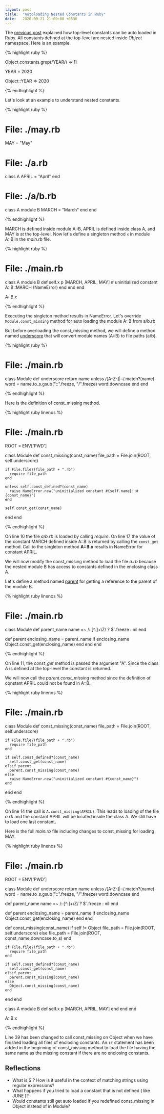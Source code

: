 ```yaml
---
layout: post
title:  "Autoloading Nested Constants in Ruby"
date:   2020-09-21 21:00:00 +0530
---
```


The [previous post](/blog/2020/09/constant-autoloading-in-ruby/) explained how top-level constants can be auto loaded in Ruby. All constants defined at the top-level are nested inside
_Object_ namespace. Here is an example.

{% highlight ruby %}

Object.constants.grep(/YEAR/)
=> []

YEAR = 2020

Object::YEAR
=> 2020

{% endhighlight %}

Let's look at an example to understand nested constants.

{% highlight ruby %}

# File: ./may.rb
MAY = "May"

# File: ./a.rb
class A
  APRIL = "April"
end

# File: ./a/b.rb
class A
  module B
    MARCH = "March"
  end
end

{% endhighlight %}

MARCH is defined inside module A::B, APRIL is defined inside class A, and MAY is at the top-level. Now let's define a singleton method `x` in
module A::B in the _main.rb_ file.

{% highlight ruby %}

# File: ./main.rb
class A
  module B
    def self.x
      p [MARCH, APRIL, MAY]  # uninitialized constant A::B::MARCH (NameError)
    end
  end
end

A::B.x

{% endhighlight %}

Executing the singleton method results in NameError. Let's override `Module.const_missing` method for auto loading the module A::B from a/b.rb

But before overloading the const_missing method, we will define a method named [underscore][underscore_link] that will convert module names (A::B) to file paths (a/b).

{% highlight ruby %}

# File: ./main.rb
class Module
  def underscore
    return name unless /[A-Z-]|::/.match?(name)
    word = name.to_s.gsub("::".freeze, "/".freeze)
    word.downcase
  end
end

{% endhighlight %}


Here is the definition of const_missing method.

{% highlight ruby linenos %}

# File: ./main.rb

ROOT = ENV['PWD']

class Module
  def const_missing(const_name)
    file_path = File.join(ROOT, self.underscore)

    if File.file?(file_path + ".rb")
      require file_path
    end

    unless self.const_defined?(const_name)
      raise NameError.new("uninitialized constant #{self.name}::#{const_name}")
    end

    self.const_get(const_name)
  end
end

{% endhighlight %}

On line 10 the file _a/b.rb_ is loaded by calling _require_. On line 17 the value of the constant MARCH defined inside A::B is returned by calling the
`const_get` method. Call to the singleton method **A::B.x** results in NameError for constant APRIL.

We will now modify the const_missing method to load the file _a.rb_ because the nested module B has access to constants defined in the enclosing class A.

Let's define a method named [parent][parent_link] for getting a reference to the parent of the module B.


{% highlight ruby linenos %}

# File: ./main.rb

class Module
  def parent_name
    name =~ /::[^:]+\Z/ ? $`.freeze : nil
  end

  def parent
    enclosing_name = parent_name
    if enclosing_name
      Object.const_get(enclosing_name)
    end
  end
end

{% endhighlight %}

On line 11, the *const_get* method is passed the argument "A". Since the class A is defined at the top-level the constant is returned.

We will now call the *parent.const_missing* method since the definition of constant APRIL could not be found in A::B.

{% highlight ruby linenos %}

# File: ./main.rb

class Module
  def const_missing(const_name)
    file_path = File.join(ROOT, self.underscore)

    if File.file?(file_path + ".rb")
      require file_path
    end

    if self.const_defined?(const_name)
      self.const_get(const_name)
    elsif parent
      parent.const_missing(const_name)
    else
      raise NameError.new("uninitialized constant #{const_name}")
    end
  end
end

{% endhighlight %}

On line 14 the call is `A.const_missing(APRIL)`. This leads to loading of the file _a.rb_ and the constant APRIL will be located inside the class A.
We still have to load one last constant.

Here is the full _main.rb_ file including changes to const_missing for loading MAY.


{% highlight ruby linenos %}

# File: ./main.rb

ROOT = ENV['PWD']

class Module
  def underscore
    return name unless /[A-Z-]|::/.match?(name)
    word = name.to_s.gsub("::".freeze, "/".freeze)
    word.downcase
  end

  def parent_name
    name =~ /::[^:]+\Z/ ? $`.freeze : nil
  end

  def parent
    enclosing_name = parent_name
    if enclosing_name
      Object.const_get(enclosing_name)
    end
  end

  def const_missing(const_name)
    if self != Object
      file_path = File.join(ROOT, self.underscore)
    else
      file_path = File.join(ROOT, const_name.downcase.to_s)
    end

    if File.file?(file_path + ".rb")
      require file_path
    end

    if self.const_defined?(const_name)
      self.const_get(const_name)
    elsif parent
      parent.const_missing(const_name)
    else
      Object.const_missing(const_name)
    end
  end
end

class A
  module B
    def self.x
      p [MARCH, APRIL, MAY]
    end
  end
end

A::B.x

{% endhighlight %}

Line 39 has been changed to call const_missing on Object when we have finished loading all files of enclosing constants. An `if` statement has been
added in the beginning of const_missing method to load the file having the same name as the missing constant if there are no enclosing constants.

## Reflections

* What is $`? How is it useful in the context of matching strings using regular expressions?
* What happens if you tried to load a constant that is not defined ( like JUNE )?
* Would constants still get auto loaded if you redefined const_missing in Object instead of in Module?

[underscore_link]: https://github.com/rails/rails/blob/5-2-stable/activesupport/lib/active_support/inflector/methods.rb#L92
[parent_link]: https://github.com/rails/rails/blob/5-2-stable/activesupport/lib/active_support/core_ext/module/introspection.rb#L34
